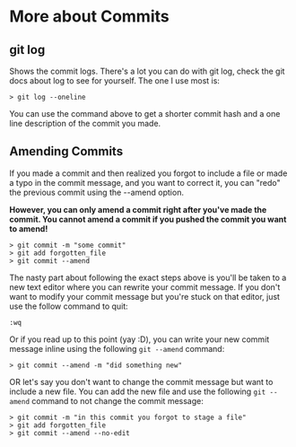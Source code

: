 # More about Commits

## git log

Shows the commit logs. There's a lot you can do with git log, check the git docs about log to see for yourself. The one I use most is:

```
> git log --oneline
```

You can use the command above to get a shorter commit hash and a one line description of the commit you made.

## Amending Commits

If you made a commit and then realized you forgot to include a file or made a typo in the commit message, and you want to correct it, you can "redo" the previous commit using the --amend option.

**However, you can only amend a commit right after you've made the commit. You cannot amend a commit if you pushed the commit you want to amend!**

```
> git commit -m "some commit"
> git add forgotten_file
> git commit --amend
```

The nasty part about following the exact steps above is you'll be taken to a new text editor where you can rewrite your commit message.
If you don't want to modify your commit message but you're stuck on that editor, just use the follow command to quit:

```
:wq
```

Or if you read up to this point (yay :D), you can write your new commit message inline using the following `git --amend` command:

```
> git commit --amend -m "did something new"
```

OR let's say you don't want to change the commit message but want to include a new file. You can add the new file and use the following `git --amend` command to not change the commit message:

```
> git commit -m "in this commit you forgot to stage a file"
> git add forgotten_file
> git commit --amend --no-edit
```
